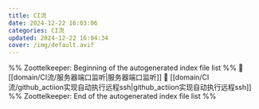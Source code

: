 ```yaml
---
title: CI流
date: 2024-12-22 16:03:06
categories: CI流
updated: 2024-12-22 16:04:34
cover: /img/default.avif
---
```

%% Zoottelkeeper: Beginning of the autogenerated index file list  %%
📄 [[domain/CI流/服务器端口监听|服务器端口监听]]
📄 [[domain/CI流/github_actiion实现自动执行远程ssh|github_actiion实现自动执行远程ssh]]
%% Zoottelkeeper: End of the autogenerated index file list  %%

